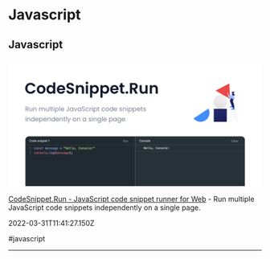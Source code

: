 # Javascript

## Javascript

![](https://raw.githubusercontent.com/dutiyesh/codesnippet.run/main/public/preview.jpg)

[CodeSnippet.Run - JavaScript code snippet runner for Web](https://www.codesnippet.run/?ref=producthunt) - Run multiple JavaScript code snippets independently on a single page.

2022-03-31T11:41:27.150Z

#javascript

---
